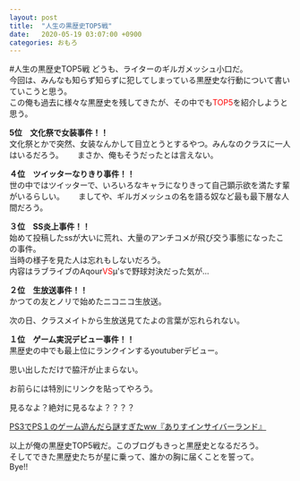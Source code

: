 ```yaml
---
layout: post
title:  "人生の黒歴史TOP5戦"
date:   2020-05-19 03:07:00 +0900
categories: おもろ
---
```

#人生の黒歴史TOP5戦
どうも、ライターのギルガメッシュ小口だ。  
今回は、みんなも知らず知らずに犯してしまっている黒歴史な行動について書いていこうと思う。  
この俺も過去に様々な黒歴史を残してきたが、その中でも<span style="color: red; ">TOP5</span>を紹介しようと思う。  


**5位　文化祭で女装事件！！**  
文化祭とかで突然、女装なんかして目立とうとするやつ。みんなのクラスに一人はいるだろう。　　
まさか、俺もそうだったとは言えない。　　


**４位　ツイッターなりきり事件！！**   
世の中ではツイッターで、いろいろなキャラになりきって自己顕示欲を満たす輩がいるらしい。　　
ましてや、ギルガメッシュの名を語る奴など最も最下層な人間だろう。　　


**３位　SS炎上事件！！**  
始めて投稿したssが大いに荒れ、大量のアンチコメが飛び交う事態になったこの事件。  
当時の様子を見た人は忘れもしないだろう。  
内容はラブライブのAqour<span style="color: red; ">VS</span>μ'sで野球対決だった気が...  


**２位　生放送事件！！**  
かつての友とノリで始めたニコニコ生放送。

次の日、クラスメイトから生放送見てたよの言葉が忘れられない。　　


**１位　ゲーム実況デビュー事件！！**  
黒歴史の中でも最上位にランクインするyoutuberデビュー。　

思い出しただけで脇汗が止まらない。　　

お前らには特別にリンクを貼ってやろう。　　

見るなよ？絶対に見るなよ？？？？　　 

[PS3でPS１のゲーム遊んだら謎すぎたww『ありすインサイバーランド』](https://www.youtube.com/watch?v=D7RJQToNdeY&t=172s)  

以上が俺の黒歴史TOP5戦だ。このブログもきっと黒歴史となるだろう。  
そしてできた黒歴史たちが星に乗って、誰かの胸に届くことを誓って。  
Bye!!
